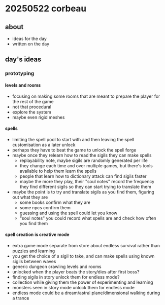 # 20250522 corbeau
## about
* ideas for the day
* written on the day

## day's ideas

### prototyping

#### levels and rooms
* focusing on making some rooms that are meant to prepare the player for the rest of the game
* not that procedural
* explore the system
* maybe even rigid meshes

#### spells
* limiting the spell pool to start with and then leaving the spell customisation as a later unlock
* perhaps they have to beat the game to unlock the spell forge
* maybe once they relearn how to read the sigils they can make spells
    * replayability note, maybe sigils are randomly generated per life
    * they change each time and over multiple games, but there's tools available to help them learn the spells
    * people that learn how to dictionary attack can find sigils faster
    * maybe the more they play, their "soul notes" record the frequency they find different sigils so they can start trying to translate them
* maybe the point is to try and translate sigils as you find them, figuring out what they are
    * some books confirm what they are
    * some npcs confirm them
    * guessing and using the spell could let you know
    * "soul notes" you could record what spells are and check how often you find them

#### spell creation is creative mode
* extra game mode separate from store about endless survival rather than puzzles and learning
* you get the choice of a sigil to take, and can make spells using known sigils between waves
* generic dungeon crawling levels and rooms
* unlocked when the player beats the story/dies after first boss?
* finding sigils in story unlock them for endless mode?
* collection while giving them the power of experimenting and learning
* monsters seen in story mode unlock them for endless mode
* endless mode could be a dream/astral plane/dimensional walking during a trance